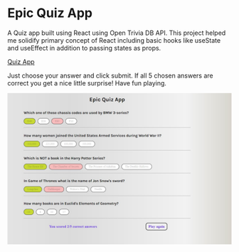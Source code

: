# Epic Quiz App

A Quiz app built using React using Open Trivia DB API.
This project helped me solidify primary concept of React including basic hooks like useState and useEffect in addition to passing states as props.

[Quiz App](https://devmev10.github.io/quiz-player-react/)

Just choose your answer and click submit. If all 5 chosen answers are correct you get a nice little surprise!
Have fun playing.

![Quiz app project React](/thumb.jpg)


